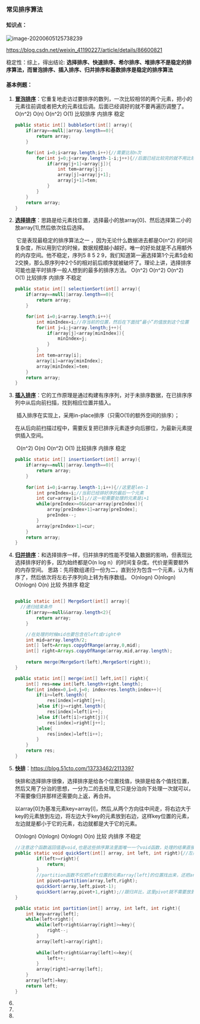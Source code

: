 ###                                               常见排序算法

#### 知识点：

![image-20200605125738239](C:\Users\lkm\AppData\Roaming\Typora\typora-user-images\image-20200605125738239.png)

https://blog.csdn.net/weixin_41190227/article/details/86600821

稳定性：综上，得出结论: **选择排序、快速排序、希尔排序、堆排序不是稳定的排序算法，而冒泡排序、插入排序、归并排序和基数排序是稳定的排序算法**



#### 基本例题：

1. <u>**冒泡排序**</u>：它重复地走访过要排序的数列，一次比较相邻的两个元素，把小的元素往前调或者把大的元素往后调。后面已经调好的就不要再遍历调整了。
   O(n^2)  O(n)  O(n^2)  O(1) 比较排序  内排序  稳定

   ```java
   public static int[] bubbleSort(int[] array){
       if(array==null||array.length==0){
           return array;
       }
   
       for(int i=0;i<array.length;i++){//需要比较n次
           for(int j=0;j<array.length-1-i;j++){//后面已经比较完的就不用比较了，n-1-i，这个点很常见，比如在比较回文的时候。
               if(array[j+1]<array[j]){
                   int tem=array[j];
                   array[j]=array[j+1];
                   array[j+1]=tem;
               }
           }
       }
       return array;
   }
   ```

2. <u>**选择排序**</u>：思路是给元素找位置，选择最小的放array[0]、然后选择第二小的放array[1],然后依次往后选择。

   ​     它是表现最稳定的排序算法之一 ，因为无论什么数据进去都是O(n^2) 的时间复杂度，所以用到它的时候，数据规模越小越好。唯一的好处就是不占用额外的内存空间。他不稳定，序列5 8 5 2 9，我们知道第一遍选择第1个元素5会和2交换，那么原序列中2个5的相对前后顺序就被破坏了。
   ​    理论上讲，选择排序可能也是平时排序一般人想到的最多的排序方法。
   O(n^2)  O(n^2)  O(n^2)  O(1) 比较排序 内排序 不稳定

   ```java
   public static int[] selectionSort(int[] array){
       if(array==null||array.length==0){
           return array;
       }
   
       for(int i=0;i<array.length;i++){
           int minIndex=i;//存当前的位置，然后在下面找“最小”的值放到这个位置
           for(int j=i;j<array.length;j++){
               if(array[j]<array[minIndex]){
                   minIndex=j;
               }
           }
           int tem=array[i];
           array[i]=array[minIndex];
           array[minIndex]=tem;
       }
       return array;
   }
   ```

3. <u>**插入排序**</u>：它的工作原理是通过构建有序序列，对于未排序数据，在已排序序列中从后向前扫描，找到相应位置并插入。

   ​    插入排序在实现上，采用in-place排序（只需O(1)的额外空间的排序）；

   ​    在从后向前扫描过程中，需要反复把已排序元素逐步向后挪位，为最新元素提供插入空间。

   ​    O(n^2)  O(n)  O(n^2)  O(1) 比较排序  内排序 稳定

   ```java
   public static int[] insertionSort(int[] array){
       if(array==null||array.length==0){
           return array;
       }
       
       for(int i=0;i<array.length-1;i++){//这里是len-1
           int preIndex=i;//当前已经排好序的最后一个元素
           int cur=array[i+1];//这一轮需要处理的元素是i+1
           while(preIndex>=0&&cur<array[preIndex]){
               array[preIndex+1]=array[preIndex];
               preIndex--;
           }
           array[preIndex+1]=cur;
       }
       return array;
   }
   ```

4. <u>**归并排序**</u>：和选择排序一样，归并排序的性能不受输入数据的影响，但表现比选择排序好的多，因为始终都是O(n log n）的时间复杂度。代价是需要额外的内存空间。
   思路：先将数组递归一份为二，直到分为包含一个元素，认为有序了，然后依次将左右子序列向上转为有序数组。
   O(nlogn)  O(nlogn)  O(nlogn)  O(n)  比较 外排序 稳定

   ```java
   
   public static int[] MergeSort(int[] array){
     //递归结束条件
       if(array==null&&array.length<2){
           return array;
       }
   
       //在处理的时候mid也要包含在left或right中
       int mid=array.length/2;
       int[] left=Arrays.copyOfRange(array,0,mid);
       int[] right=Arrays.copyOfRange(array,mid,array.length);
     
       return merge(MergeSort(left),MergeSort(right));
   }
   
   public static int[] merge(int[] left,int[] right){
       int[] res=new int[left.length+right.length];
       for(int index=0,i=0,j=0; index<res.length;index++){
           if(i>=left.length){
               res[index]=right[j++];
           }else if(j>=right.length){
               res[index]=left[i++];
           }else if(left[i]>right[j]){
               res[index]=right[j++];
           }else{
               res[index]=left[i++];
           }
       }
       return res;
   }
   ```

5. <u>**快排**</u>：https://blog.51cto.com/13733462/2113397

   快排和选择排序很像，选择排序是给各个位置找值，快排是给各个值找位置，然后又用了分治的思想，一分为二的去处理,它只是分治向下处理一次就可以，不需要像归并那样还需要向上返，再合并。

   以array[0]为基准元素key=array[l]，然后,从两个方向往中间走，将右边大于key的元素放到左边，将左边大于key的元素放到右边，这样key位置的元素，左边就是都小于它的元素，右边就都是大于它的元素。

   O(nlogn)  O(nlogn)  O(nlogn)  O(n)  比较 内排序 不稳定

   ```java
   //注意这个函数返回值是void,也是这些排序算法里面唯一一个void函数，处理的结果直接放到array里面。
   public static void quickSort(int[] array, int left, int right){//左闭右闭
           if(left>=right){
               return;
           }
           //partition函数不仅把left位置的元素array[left]的位置找出来，还把array[left]放到了正确的位置上。
           int pivot=partition(array,left,right);
           quickSort(array,left,pivot-1);
           quickSort(array,pivot+1,right);//跟归并比，这里pivot就不需要放到后续的处理中了
   }
   
   public static int partition(int[] array, int left, int right){
       int key=array[left];
       while(left<right){
           while(left<right&&array[right]>=key){
               right--;
           }
           array[left]=array[right];
           
           while(left<right&&array[left]<=key){
               left++;
           }
           array[right]=array[left];
       }
       array[left]=key;
       return left;
   }
   ```

6. 

7. 

8. 
